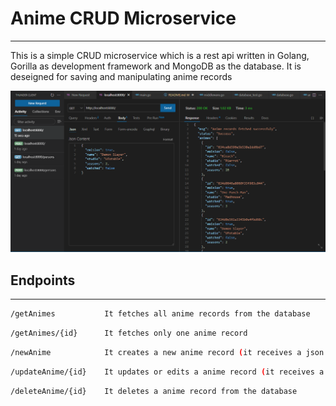 # Anime CRUD Microservice

---

This is a simple CRUD microservice which is a rest api written in Golang, Gorilla as development framework and MongoDB as the database. It is deseigned for saving and manipulating anime records

![Real File](https://raw.githubusercontent.com/Debetome/Anime-CRUD-microservice/master/assets/records.png)

## Endpoints

---

```Bash
/getAnimes           It fetches all anime records from the database
```

```Bash
/getAnimes/{id}      It fetches only one anime record
```

```Bash
/newAnime            It creates a new anime record (it receives a json body)
```

```Bash
/updateAnime/{id}    It updates or edits a anime record (it receives a json body)
```

```Bash
/deleteAnime/{id}    It deletes a anime record from the database
```